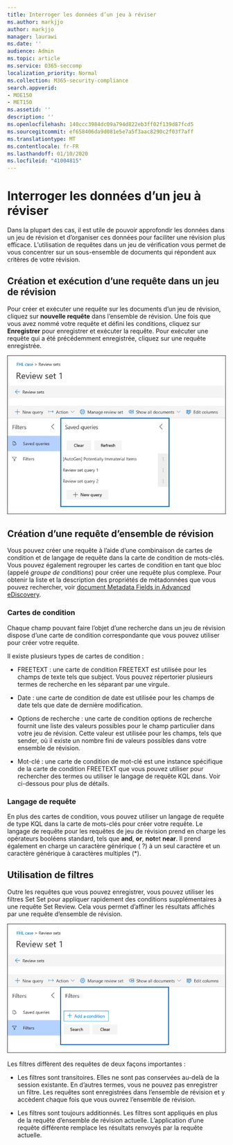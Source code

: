```yaml
---
title: Interroger les données d’un jeu à réviser
ms.author: markjjo
author: markjjo
manager: laurawi
ms.date: ''
audience: Admin
ms.topic: article
ms.service: O365-seccomp
localization_priority: Normal
ms.collection: M365-security-compliance
search.appverid:
- MOE150
- MET150
ms.assetid: ''
description: ''
ms.openlocfilehash: 140ccc3984dc09a794d822eb3ff02f139d87fcd5
ms.sourcegitcommit: ef658406da9d081e5e7a5f3aac8290c2f03f7aff
ms.translationtype: MT
ms.contentlocale: fr-FR
ms.lasthandoff: 01/10/2020
ms.locfileid: "41004815"
---
```

# <a name="query-the-data-in-a-review-set"></a>Interroger les données d’un jeu à réviser

Dans la plupart des cas, il est utile de pouvoir approfondir les données dans un jeu de révision et d’organiser ces données pour faciliter une révision plus efficace. L’utilisation de requêtes dans un jeu de vérification vous permet de vous concentrer sur un sous-ensemble de documents qui répondent aux critères de votre révision.

## <a name="creating-and-running-a-query-in-a-review-set"></a>Création et exécution d’une requête dans un jeu de révision

Pour créer et exécuter une requête sur les documents d’un jeu de révision, cliquez sur **nouvelle requête** dans l’ensemble de révision. Une fois que vous avez nommé votre requête et défini les conditions, cliquez sur **Enregistrer** pour enregistrer et exécuter la requête. Pour exécuter une requête qui a été précédemment enregistrée, cliquez sur une requête enregistrée.

![Examiner les requêtes Set](media/AeDReviewSetQueries.png)

## <a name="building-a-review-set-query"></a>Création d’une requête d’ensemble de révision

Vous pouvez créer une requête à l’aide d’une combinaison de cartes de condition et de langage de requête dans la carte de condition de mots-clés. Vous pouvez également regrouper les cartes de condition en tant que bloc (appelé *groupe de conditions*) pour créer une requête plus complexe. Pour obtenir la liste et la description des propriétés de métadonnées que vous pouvez rechercher, voir [document Metadata Fields in Advanced eDiscovery](document-metadata-fields-in-Advanced-eDiscovery.md).

### <a name="condition-cards"></a>Cartes de condition

Chaque champ pouvant faire l’objet d’une recherche dans un jeu de révision dispose d’une carte de condition correspondante que vous pouvez utiliser pour créer votre requête.

Il existe plusieurs types de cartes de condition :

- FREETEXT : une carte de condition FREETEXT est utilisée pour les champs de texte tels que subject. Vous pouvez répertorier plusieurs termes de recherche en les séparant par une virgule.

- Date : une carte de condition de date est utilisée pour les champs de date tels que date de dernière modification.

- Options de recherche : une carte de condition options de recherche fournit une liste des valeurs possibles pour le champ particulier dans votre jeu de révision. Cette valeur est utilisée pour les champs, tels que sender, où il existe un nombre fini de valeurs possibles dans votre ensemble de révision.

- Mot-clé : une carte de condition de mot-clé est une instance spécifique de la carte de condition FREETEXT que vous pouvez utiliser pour rechercher des termes ou utiliser le langage de requête KQL dans. Voir ci-dessous pour plus de détails.

### <a name="query-language"></a>Langage de requête

En plus des cartes de condition, vous pouvez utiliser un langage de requête de type KQL dans la carte de mots-clés pour créer votre requête. Le langage de requête pour les requêtes de jeu de révision prend en charge les opérateurs booléens standard, tels que **and**, **or**, **not**et **near**. Il prend également en charge un caractère générique ( ?) à un seul caractère et un caractère générique à caractères multiples (*).

## <a name="using-filters"></a>Utilisation de filtres

Outre les requêtes que vous pouvez enregistrer, vous pouvez utiliser les filtres Set Set pour appliquer rapidement des conditions supplémentaires à une requête Set Review. Cela vous permet d’affiner les résultats affichés par une requête d’ensemble de révision.

![Vérifier les filtres Set](media/AeDReviewSetFilters.png)

Les filtres diffèrent des requêtes de deux façons importantes :

- Les filtres sont transitoires. Elles ne sont pas conservées au-delà de la session existante. En d’autres termes, vous ne pouvez pas enregistrer un filtre. Les requêtes sont enregistrées dans l’ensemble de révision et y accèdent chaque fois que vous ouvrez l’ensemble de révision.

- Les filtres sont toujours additionnés. Les filtres sont appliqués en plus de la requête d’ensemble de révision actuelle. L’application d’une requête différente remplace les résultats renvoyés par la requête actuelle.
